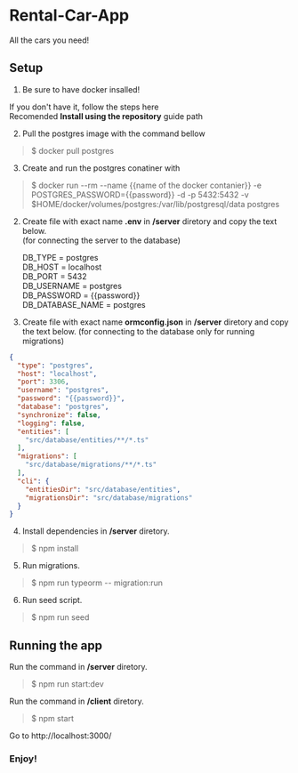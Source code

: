 # Rental-Car-App

All the cars you need!


## Setup

1. Be sure to have docker insalled! 

If you don't have it, follow the steps <a src="https://docs.docker.com/install/linux/docker-ce/ubuntu/">here</a>   
Recomended **Install using the repository** guide path

2. Pull the postgres image with the command bellow
  > $ docker pull postgres

3. Create and run the postgres conatiner with 
  > $ docker run --rm  --name {{name of the docker contanier}} -e POSTGRES_PASSWORD={{password}} -d -p 5432:5432 -v $HOME/docker/volumes/postgres:/var/lib/postgresql/data  postgres

2. Create file with exact name **.env** in **/server** diretory and copy the text below.  
  (for connecting the server to the database)

    DB_TYPE = postgres      
    DB_HOST = localhost        
    DB_PORT = 5432         
    DB_USERNAME = postgres        
    DB_PASSWORD = {{password}}        
    DB_DATABASE_NAME = postgres   

3. Create file with exact name **ormconfig.json** in **/server** diretory and copy the text below.
  (for connecting to the database only for running migrations)
```json
{
  "type": "postgres",
  "host": "localhost",
  "port": 3306,
  "username": "postgres",
  "password": "{{password}}",
  "database": "postgres",
  "synchronize": false,
  "logging": false,
  "entities": [
    "src/database/entities/**/*.ts"
  ],
  "migrations": [
    "src/database/migrations/**/*.ts"
  ],
  "cli": {
    "entitiesDir": "src/database/entities",
    "migrationsDir": "src/database/migrations"
  }
}
```

4. Install dependencies in **/server** diretory.

>  $ npm install

5. Run migrations.

>  $ npm run typeorm -- migration:run

6. Run seed script.

>  $ npm run seed

## Running the app

Run the command in **/server** diretory.

>  $ npm run start:dev

Run the command in **/client** diretory.

>  $ npm start

Go to http://localhost:3000/

### Enjoy!

  
